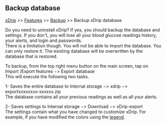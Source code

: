 ## Backup database  
[xDrip](../README.md) >> [Features](./Features_page.md) >> [Backup](./Backup.md) >> Backup xDrip database  
  
Do you need to uninstall xDrip?  If yes, you should backup the database and settings.  If you don't, you will lose all your blood glucose readings history, your alerts, and login and passwords.  
There is a limitation though.  You will not be able to import the database.  You can only restore it.  The existing database will be overwritten by the database that is restored.  

To backup, from the top right menu button on the main screen, tap on Import /Export features &#8722;> Export database  
This will execute the following two tasks.  
  
1- Saves the entire database to Internal storage &#8722;> xdrip &#8722;> exportxxxxxxxx-xxxxxx.zip  
The database contains all your previous readings as well as all your alerts.  
  
2- Saves settings to Internal storage &#8722;> Download &#8722;> xDrip-export  
The settings contain what you have changed to customize xDrip.  For example, if you have modified the colors using the [legend](./Legend.md).  
  
  
